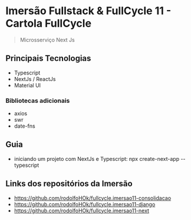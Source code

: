 # Imersão Fullstack & FullCycle 11 - Cartola FullCycle

> Microsserviço Next Js

## Principais Tecnologias

- Typescript
- NextJs / ReactJs
- Material UI

### Bibliotecas adicionais

- axios
- swr
- date-fns

## Guia

- iniciando um projeto com NextJs e Typescript: npx create-next-app --typescript

## Links dos repositórios da Imersão

- https://github.com/rodolfoHOk/fullcycle.imersao11-consolidacao
- https://github.com/rodolfoHOk/fullcycle.imersao11-django
- https://github.com/rodolfoHOk/fullcycle.imersao11-next
